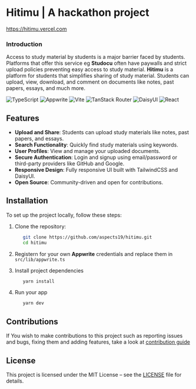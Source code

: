# Hitimu | A hackathon project
https://hitimu.vercel.com
### Introduction
Access to study material by students is a major barrier faced by students. Platforms that offer this service eg **Studocu** often have paywalls and strict upload policies preventing easy access to study material.
**Hitimu** is a platform for students that simplifies sharing of study material. Students can upload, view, download, and comment on documents like notes, past papers, essays, and much more. 

![TypeScript](https://img.shields.io/badge/TypeScript-v5.7.2-blue?style=flat&logo=typescript&logoColor=white)
![Appwrite](https://img.shields.io/badge/Appwrite-v17.0.2-pink?style=flat&logo=appwrite&logoColor=white)
![Vite](https://img.shields.io/badge/Vite-v6.3.1-purple?style=flat&logo=vite&logoColor=white)
![TanStack Router](https://img.shields.io/badge/TanStack%20Router-v1.117.0-orange?style=flat&logo=react-router&logoColor=white)
![DaisyUI](https://img.shields.io/badge/DaisyUI-v5.0.28-green?style=flat&logo=tailwindcss&logoColor=white)
![React](https://img.shields.io/badge/React-v19.0.0-blue?style=flat&logo=react&logoColor=white)

## Features
- **Upload and Share**: Students can upload study materials like notes, past papers, and essays.
- **Search Functionality**: Quickly find study materials using keywords.
- **User Profiles**: View and manage your uploaded documents.
- **Secure Authentication**: Login and signup using email/password or third-party providers like GitHub and Google.
- **Responsive Design**: Fully responsive UI built with TailwindCSS and DaisyUI.
- **Open Source**: Community-driven and open for contributions.

## Installation
To set up the project locally, follow these steps:

1. Clone the repository:
   ```sh
      git clone https://github.com/aspects19/hitimu.git
      cd hitimu
   ```
2. Registern for your own **Appwrite** credentials   and replace them in ` src/lib/appwrite.ts `
   
3. Install project dependencies
   ```sh
      yarn install  
   ```
4. Run your app 
   ```sh
      yarn dev 
   ```

## Contributions
If You wish to make contributions to this project such as reporting issues and bugs, fixing them and adding features, take a look at [contribution guide](https://github.com/aspects19/hitimu/blob/main/CONTRIBUTING.md)

## License

This project is licensed under the MIT License – see the [LICENSE](https://github.com/aspects19/weather-app/blob/main/LICENSE) file for details.

##

